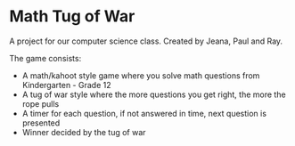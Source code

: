 # Math Tug of War
A project for our computer science class. Created by Jeana, Paul and Ray. 

The game consists:
- A math/kahoot style game where you solve math questions from Kindergarten - Grade 12
- A tug of war style where the more questions you get right, the more the rope pulls
- A timer for each question, if not answered in time, next question is presented
- Winner decided by the tug of war
